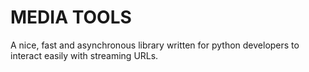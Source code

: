 # MEDIA TOOLS

A nice, fast and asynchronous library written for python developers to interact easily with streaming URLs.